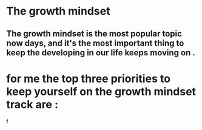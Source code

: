 # The growth mindset
## The growth mindset is the most popular topic now days, and it's the most important thing to keep the developing in our life keeps moving on .
# for me the top three priorities to keep yourself on the growth mindset track are :
f
